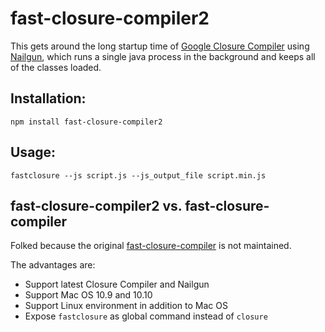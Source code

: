 fast-closure-compiler2
====

This gets around the long startup time of [Google Closure Compiler](https://developers.google.com/closure/compiler/) using [Nailgun](http://www.martiansoftware.com/nailgun/), which runs a single java process in the background and keeps all of the classes loaded.

## Installation:

    npm install fast-closure-compiler2

## Usage:

    fastclosure --js script.js --js_output_file script.min.js

## fast-closure-compiler2 vs. fast-closure-compiler

Folked because the original [fast-closure-compiler](https://github.com/evanw/fast-closure-compiler) is not maintained.

The advantages are:

* Support latest Closure Compiler and Nailgun
* Support Mac OS 10.9 and 10.10
* Support Linux environment in addition to Mac OS
* Expose `fastclosure` as global command instead of `closure`
